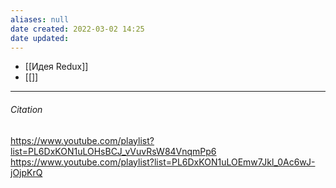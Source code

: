 ```yaml
---
aliases: null
date created: 2022-03-02 14:25
date updated:
---
```


- [[Идея Redux]]
- [[]]


---

###### Citation

https://www.youtube.com/playlist?list=PL6DxKON1uLOHsBCJ_vVuvRsW84VnqmPp6
https://www.youtube.com/playlist?list=PL6DxKON1uLOEmw7Jkl_0Ac6wJ-jOjpKrQ